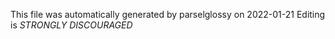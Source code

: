 This file was automatically generated by parselglossy on 2022-01-21
Editing is *STRONGLY DISCOURAGED*
